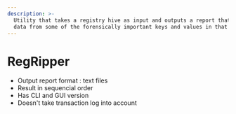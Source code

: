 ```yaml
---
description: >-
  Utility that takes a registry hive as input and outputs a report that extracts
  data from some of the forensically important keys and values in that hive
---
```


# RegRipper

* Output report format : text files
* Result in sequencial order
* Has CLI and GUI version
* Doesn't take transaction log into account

